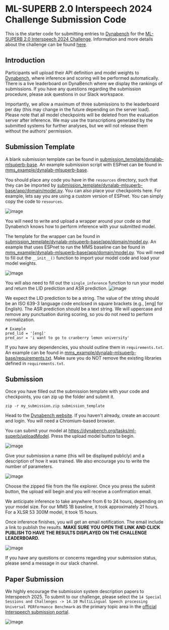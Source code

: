 # ML-SUPERB 2.0 Interspeech 2024 Challenge Submission Code

This is the starter code for submitting entries to [Dynabench](https://dynabench.org/tasks/ml-superb) for the [ML-SUPERB 2.0 Interspeech 2024 Challenge](https://multilingual.superbbenchmark.org/).
Information and more details about the challenge can be found [here](https://multilingual.superbbenchmark.org/challenge-interspeech2025/challenge_overview).

## Introduction

Participants will upload their API definition and model weights to [Dynabench](https://dynabench.org/tasks/ml-superb), where inference and scoring will be performed automatically. There is a live leaderboard on DynaBench where we display the rankings of submissions. If you have any questions regarding the submission procedure, please ask questions in our Slack workspace.

Importantly, we allow a maximum of three submissions to the leaderboard per day (this may change in the future depending on the server load). Please note that all model checkpoints will be deleted from the evaluation server after inference. We may use the transcriptions generated by the submitted systems for further analyses, but we will not release them without the authors' permission.

## Submission Template

A blank submission template can be found in [submission_template/dynalab-mlsuperb-base](submission_template/dynalab-mlsuperb-base).
An example submission script with ESPnet can be found in [mms_example/dynalab-mlsuperb-base](mms_example/dynalab-mlsuperb-base).

You should place any code you have in the `resources` directory, such that they can be imported by [submission_template/dynalab-mlsuperb-base/app/domain/model.py](submission_template/dynalab-mlsuperb-base/app/domain/model.py).
You can also place your checkpoints here.
For example, lets say you are using a custom version of ESPnet. You can simply copy the code to `resources`.

![image](https://github.com/user-attachments/assets/92711c5c-698e-482d-80d3-6d2463c81f95)


You will need to write and upload a wrapper around your code so that Dynabench knows how to perform inference with your submitted model.

The template for the wrapper can be found in [submission_template/dynalab-mlsuperb-base/app/domain/model.py](submission_template/dynalab-mlsuperb-base/app/domain/model.py).
An example that uses ESPnet to run the MMS baseline can be found in [mms_example/dynalab-mlsuperb-base/app/domain/model.py](mms_example/dynalab-mlsuperb-base/app/domain/model.py).
You will need to fill out the `__init__()` function to import your model code and load your model weights.

![image](https://github.com/user-attachments/assets/70131764-098b-4f92-9e7a-4c13fc1974ce)

You will also need to fill out the `single_inference` function to run your model and return the LID prediction and ASR prediction.
![image](https://github.com/user-attachments/assets/0dd27aaf-6522-4c18-b49b-e2b310c287f7)

We expect the LID prediction to be a string. The value of the string should be an ISO 639-3 language code enclosed in square brackets (e.g., [eng] for English).
The ASR prediction should be a text string. We will uppercase and remove any punctuation during scoring, so you do not need to perform normalization.

```
# Example
pred_lid = '[eng]'
pred_asr = 'i want to go to cranberry lemon university'
```

If you have any dependencies, you should outline them in `requirements.txt`. An example can be found in [mms_example/dynalab-mlsuperb-base/requirements.txt](mms_example/dynalab-mlsuperb-base/requirements.txt ).
Make sure you do NOT remove the existing libraries defined in `requirements.txt`.

## Submission

Once you have filled out the submission template with your code and checkpoints, you can zip up the folder and submit it.
```
zip -r my_submission.zip submission_template
```

Head to the [Dynabench website](https://dynabench.org/). If you haven't already, create an account and login. You will need a Chromium-based browser.

You can submit your model at https://dynabench.org/tasks/ml-superb/uploadModel. Press the upload model button to begin.

![image](https://github.com/user-attachments/assets/8b60e302-4000-4cbb-8c27-c4bf8c2f2df3)

Give your submission a name (this will be displayed publicly) and a description of how it was trained. We also encourage you to write the number of parameters.

![image](https://github.com/user-attachments/assets/9640f902-e4c9-4838-a5dd-03ea6d4edbae)

Choose the zipped file from the file explorer. Once you press the submit button, the upload will begin and you will receive a confirmation email.

We anticipate inference to take anywhere from 6 to 24 hours, depending on your model size. For our MMS 1B baseline, it took approximately 21 hours. For a XLSR 53 300M model, it took 15 hours. 

Once inference finishes, you will get an email notification. The email include a link to publish the results. **MAKE SURE YOU OPEN THE LINK AND CLICK PUBLISH TO HAVE THE RESULTS DISPLAYED ON THE CHALLENGE LEADERBOARD.**

![image](https://github.com/user-attachments/assets/8e1f9061-0fe9-426c-a5b7-4974603ddd19)


If you have any questions or concerns regarding your submission status, please send a message in our slack channel.

## Paper Submission

We highly encourage the submission system description papers to Interspeech 2025. To submit to our challenge, please select the `14 Special Sessions and Challenges -> 14.10 MultiLingual Speech processing Universal PERformance Benchmark` as the primary topic area in the [official Interspeech submission portal](https://cmt3.research.microsoft.com/Interspeech2025/Submission/Index).

![image](https://github.com/user-attachments/assets/e5e2b440-a563-4237-ae82-89e25ab31125)

